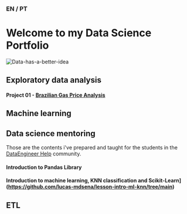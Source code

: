 ### EN / PT

# Welcome to my Data Science Portfolio
![Data-has-a-better-idea](https://github.com/lucas-mdsena/portfolio/assets/93884007/ac8e9249-bf94-40bc-8d89-ae09f97d671c)

## Exploratory data analysis
#### Project 01 - [Brazilian Gas Price Analysis](https://github.com/lucas-mdsena/gas_price_analysis)

## Machine learning

## Data science mentoring
Those are the contents i've prepared and taught for the students in the [DataEngineer Help](https://www.linkedin.com/company/dataengineerhelp/) community.
#### Introduction to Pandas Library
#### Introduction to machine learning, KNN classification and Scikit-Learn](https://github.com/lucas-mdsena/lesson-intro-ml-knn/tree/main)

## ETL


